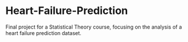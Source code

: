 # Heart-Failure-Prediction
Final project for a Statistical Theory course, focusing on the analysis of a heart failure prediction dataset.
